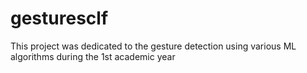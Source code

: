 # gesturesclf
This project was dedicated to the gesture detection using various ML algorithms during the 1st academic year
